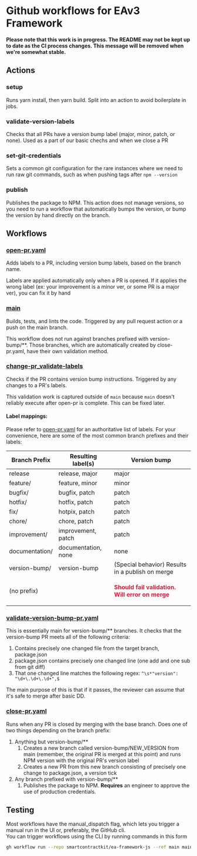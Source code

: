 # Github workflows for EAv3 Framework

**Please note that this work is in progress. The README may not be kept up to date as the CI process changes. This message will be removed when we're somewhat stable.**

## Actions
### setup
Runs yarn install, then yarn build. Split into an action to avoid boilerplate in jobs.

### validate-version-labels
Checks that all PRs have a version bump label (major, minor, patch, or none). Used as a part of our basic chechs and when we close a PR

### set-git-credentials
Sets a common git configuration for the rare instances where we need to run raw git commands, such as when pushing tags after `npm --version`

### publish
Publishes the package to NPM. This action does not manage versions, so you need to run a workflow that automatically bumps the version, or bump the version by hand directly on the branch.

## Workflows

### [open-pr.yaml](workflows/open-pr.yaml)
Adds labels to a PR, including version bump labels, based on the branch name.

Labels are applied automatically only when a PR is opened. If it applies the wrong label (ex: your improvement is a minor ver, or some PR is a major ver), you can fix it by hand


### [main](workflows/main.yaml)
Builds, tests, and lints the code. Triggered by any pull request action or a push on the main branch.

This workflow does not run against branches prefixed with version-bump/**. Those branches, which are automatically created by close-pr.yaml, have their own validation method.

### [change-pr_validate-labels](workflows/change-pr_validate-labels.yaml)
Checks if the PR contains version bump instructions. Triggered by any changes to a PR's labels.

This validation work is captured outside of `main` because `main` doesn't reliably execute after open-pr is complete. This can be fixed later.


#### Label mappings:
Please refer to [open-pr.yaml](workflows/open-pr.yaml) for an authoritative list of labels. For your convenience, here are some of the most common branch prefixes and their labels:

| Branch Prefix  | Resulting label(s)  | Version bump                                                                    |
|----------------|---------------------|---------------------------------------------------------------------------------|
| release        | release, major      | major                                                                           |
| feature/       | feature, minor      | minor                                                                           |
| bugfix/        | bugfix, patch       | patch                                                                           |
| hotfix/        | hotfix, patch       | patch                                                                           |
| fix/           | hotpix, patch       | patch                                                                           |
| chore/         | chore, patch        | patch                                                                           |
| improvement/   | improvement, patch  | patch                                                                           |
| documentation/ | documentation, none | none                                                                            |
| version-bump/  | version-bump        | (Special behavior) Results in a publish on merge                                |
| (no prefix)    |                     | <p style="color:#e31c3d"><b>Should fail validation. Will error on merge</b></p> |


### [validate-version-bump-pr.yaml](workflows/validate-version-bump-pr.yaml)
This is essentially main for version-bump/** branches. It checks that the version-bump PR meets all of the following criteria:
1. Contains precisely one changed file from the target branch, package.json
2. package.json contains precisely one changed line (one add and one sub from git diff)
3. That one changed line matches the following regex: `^\s*"version": "\d+\.\d+\.\d+",$`

The main purpose of this is that if it passes, the reviewer can assume that it's safe to merge after basic DD.

### [close-pr.yaml](workflows/close-pr.yaml)
Runs when any PR is closed by merging with the base branch. Does one of two things depending on the branch prefix:
1. Anything but version-bump/**
    1. Creates a new branch called version-bump/NEW_VERSION from main (remember, the original PR is merged at this point) and runs NPM version with the original PR's version label
    2. Creates a new PR from this new branch consisting of precisely one change to package.json, a version tick
2. Any branch prefixed with version-bump/**
    1. Publishes the package to NPM. **Requires** an engineer to approve the use of production credentials.

## Testing
Most workflows have the manual_dispatch flag, which lets you trigger a manual run in the UI or, preferably, the GitHub cli.  
You can trigger workflows using the CLI by running commands in this form
```bash
gh workflow run --repo smartcontractkit/ea-framework-js --ref main main.yaml -F dry-run=true
```
